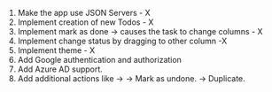 1) Make the app use JSON Servers - X
2) Implement creation of new Todos - X
3) Implement mark as done -> causes the task to change columns - X
4) Implement change status by dragging to other column -X
5) Implement theme - X
6) Add Google authentication and authorization
7) Add Azure AD support.
8) Add additional actions like ->
    -> Mark as undone.
    -> Duplicate.
